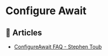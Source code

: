 # Configure Await

## 📝 Articles

- [ConfigureAwait FAQ - Stephen Toub](https://devblogs.microsoft.com/dotnet/configureawait-faq/)